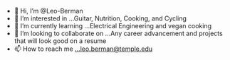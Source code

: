 - 👋 Hi, I’m @Leo-Berman
- 👀 I’m interested in ...Guitar, Nutrition, Cooking, and Cycling
- 🌱 I’m currently learning ...Electrical Engineering and vegan cooking 
- 💞️ I’m looking to collaborate on ...Any career advancement and projects that will look good on a resume
- 📫 How to reach me ...leo.berman@temple.edu

<!---
Leo-Berman/Leo-Berman is a ✨ special ✨ repository because its `README.md` (this file) appears on your GitHub profile.
You can click the Preview link to take a look at your changes.
--->
